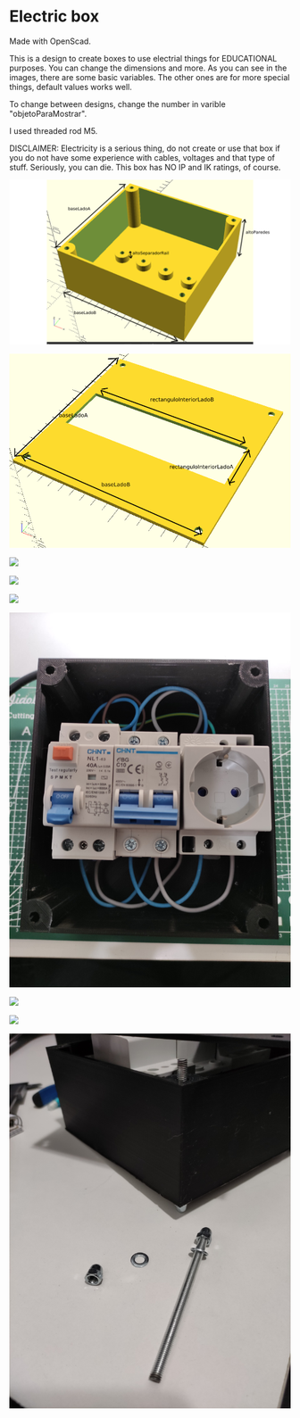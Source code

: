 
# Electric box

Made with OpenScad.

This is a design to create boxes to use electrial things for EDUCATIONAL purposes. You can change the dimensions and more. As you can see in the images, there are some basic variables. The other ones are for more special things, default values works well.

To change between designs, change the number in varible "objetoParaMostrar".

I used threaded rod M5.

DISCLAIMER: Electricity is a serious thing, do not create or use that box if you do not have some experience with cables, voltages and that type of stuff. Seriously, you can die. This box has NO IP and IK ratings, of course.

![](cajaVariables.png)

![](tapaVariables.png)

![](1.jpg)

![](2.jpg)

![](3.jpg)

![](4.jpg)

![](5.jpg)

![](6.jpg)

![](7.jpg)
